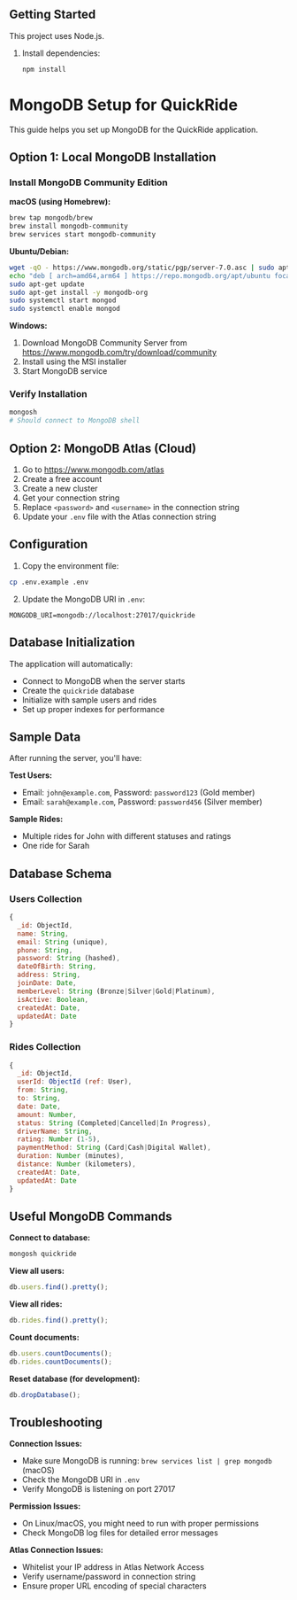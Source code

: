 ## Getting Started

This project uses Node.js.

1. Install dependencies:

   ```bash
   npm install

# MongoDB Setup for QuickRide

This guide helps you set up MongoDB for the QuickRide application.

## Option 1: Local MongoDB Installation

### Install MongoDB Community Edition

**macOS (using Homebrew):**

```bash
brew tap mongodb/brew
brew install mongodb-community
brew services start mongodb-community
```

**Ubuntu/Debian:**

```bash
wget -qO - https://www.mongodb.org/static/pgp/server-7.0.asc | sudo apt-key add -
echo "deb [ arch=amd64,arm64 ] https://repo.mongodb.org/apt/ubuntu focal/mongodb-org/7.0 multiverse" | sudo tee /etc/apt/sources.list.d/mongodb-org-7.0.list
sudo apt-get update
sudo apt-get install -y mongodb-org
sudo systemctl start mongod
sudo systemctl enable mongod
```

**Windows:**

1. Download MongoDB Community Server from https://www.mongodb.com/try/download/community
2. Install using the MSI installer
3. Start MongoDB service

### Verify Installation

```bash
mongosh
# Should connect to MongoDB shell
```

## Option 2: MongoDB Atlas (Cloud)

1. Go to https://www.mongodb.com/atlas
2. Create a free account
3. Create a new cluster
4. Get your connection string
5. Replace `<password>` and `<username>` in the connection string
6. Update your `.env` file with the Atlas connection string

## Configuration

1. Copy the environment file:

```bash
cp .env.example .env
```

2. Update the MongoDB URI in `.env`:

```env
MONGODB_URI=mongodb://localhost:27017/quickride
```

## Database Initialization

The application will automatically:

- Connect to MongoDB when the server starts
- Create the `quickride` database
- Initialize with sample users and rides
- Set up proper indexes for performance

## Sample Data

After running the server, you'll have:

**Test Users:**

- Email: `john@example.com`, Password: `password123` (Gold member)
- Email: `sarah@example.com`, Password: `password456` (Silver member)

**Sample Rides:**

- Multiple rides for John with different statuses and ratings
- One ride for Sarah

## Database Schema

### Users Collection

```javascript
{
  _id: ObjectId,
  name: String,
  email: String (unique),
  phone: String,
  password: String (hashed),
  dateOfBirth: String,
  address: String,
  joinDate: Date,
  memberLevel: String (Bronze|Silver|Gold|Platinum),
  isActive: Boolean,
  createdAt: Date,
  updatedAt: Date
}
```

### Rides Collection

```javascript
{
  _id: ObjectId,
  userId: ObjectId (ref: User),
  from: String,
  to: String,
  date: Date,
  amount: Number,
  status: String (Completed|Cancelled|In Progress),
  driverName: String,
  rating: Number (1-5),
  paymentMethod: String (Card|Cash|Digital Wallet),
  duration: Number (minutes),
  distance: Number (kilometers),
  createdAt: Date,
  updatedAt: Date
}
```

## Useful MongoDB Commands

**Connect to database:**

```bash
mongosh quickride
```

**View all users:**

```javascript
db.users.find().pretty();
```

**View all rides:**

```javascript
db.rides.find().pretty();
```

**Count documents:**

```javascript
db.users.countDocuments();
db.rides.countDocuments();
```

**Reset database (for development):**

```javascript
db.dropDatabase();
```

## Troubleshooting

**Connection Issues:**

- Make sure MongoDB is running: `brew services list | grep mongodb` (macOS)
- Check the MongoDB URI in `.env`
- Verify MongoDB is listening on port 27017

**Permission Issues:**

- On Linux/macOS, you might need to run with proper permissions
- Check MongoDB log files for detailed error messages

**Atlas Connection Issues:**

- Whitelist your IP address in Atlas Network Access
- Verify username/password in connection string
- Ensure proper URL encoding of special characters
